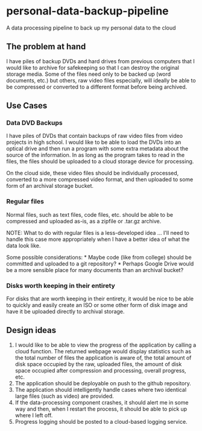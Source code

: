# personal-data-backup-pipeline
A data processing pipeline to back up my personal data to the cloud

## The problem at hand
I have piles of backup DVDs and hard drives from previous computers that I would like to archive for safekeeping
so that I can destroy the original storage media. Some of the files need only to be backed up (word documents, etc.)
but others, raw video files especially, will ideally be able to be compressed or converted to a different format
before being archived.

## Use Cases

### Data DVD Backups
I have piles of DVDs that contain backups of raw video files from video projects in high school.  I
would like to be able to load the DVDs into an optical drive and then run a program with some extra
metadata about the source of the information.  In as long as the program takes to read in the files,
the files should be uploaded to a cloud storage device for processing.

On the cloud side, these video files should be individually processed, converted to a more compressed
video format, and then uploaded to some form of an archival storage bucket.

### Regular files
Normal files, such as text files, code files, etc. should be able to be compressed and uploaded as-is,
as a zipfile or .tar.gz archive.

NOTE: What to do with regular files is a less-developed idea ... I'll need to handle this case more
appropriately when I have a better idea of what the data look like.

Some possible considerations:
    * Maybe code (like from college) should be committed and uploaded to a git repository?
    * Perhaps Google Drive would be a more sensible place for many documents than an archival bucket?
    
### Disks worth keeping in their entirety
For disks that are worth keeping in their entirety, it would be nice to be able to quickly and easily
create an ISO or some other form of disk image and have it be uploaded directly to archival storage.

## Design ideas

1. I would like to be able to view the progress of the application by calling a cloud function.
   The returned webpage would display statistics such as the total number of files the application 
   is aware of, the total amount of disk space occupied by the raw, uploaded files, the amount of disk
   space occupied after compression and processing, overall progress, etc.
2. The application should be deployable on push to the github repository.
3. The application should intelligently handle cases where two identical large files (such as video) are provided.
4. If the data-processing component crashes, it should alert me in some way and then, when I restart the process,
   it should be able to pick up where I left off.
5. Progress logging should be posted to a cloud-based logging service.
